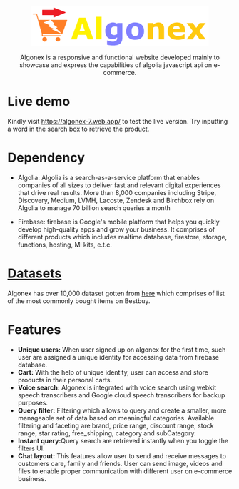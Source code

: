 <p align="center">
  <a href="https://algonex-7.web.app/">
    <img src="public/img/logoName.png" alt="Logo" height="90">
  </a>
</p>

<p align="center">
Algonex is a responsive and functional website developed mainly to showcase and express the capabilities of algolia javascript api on e-commerce.</p>

# <a href="https://algonex-7.web.app/" style="text-decoration: none;">Live demo</a>
Kindly visit <a href="https://algonex-7.web.app/">https://algonex-7.web.app/</a> to test the live version. Try inputting a word in the search box to retrieve the product.

# Dependency
* Algolia: Algolia is a search-as-a-service platform that enables companies of all sizes to deliver fast and relevant digital experiences that drive real results. More than 8,000 companies including Stripe, Discovery, Medium, LVMH, Lacoste, Zendesk and Birchbox rely on Algolia to manage 70 billion search queries a month


* Firebase: firebase is Google's mobile platform that helps you quickly develop high-quality apps and grow your business. It comprises of different products which includes realtime database, firestore, storage, functions, hosting, Ml kits, e.t.c.

# <a href="https://github.com/algolia/datasets/blob/master/ecommerce/records.json">Datasets</a>
Algonex has over 10,000 dataset gotten from <a href="https://github.com/algolia/datasets/blob/master/ecommerce/records.json">here</a> which comprises of list of the most commonly bought items on Bestbuy.

# Features
* <b>Unique users:</b> When user signed up on algonex for the first time, such user are assigned a unique identity for accessing data from firebase database.
* <b>Cart:</b> With the help of unique identity, user can access and store products in their personal carts.
* <b>Voice search:</b> Algonex is integrated with voice search using webkit speech transcribers and Google cloud speech transcribers for backup purposes.
* <b>Query filter:</b> Filtering which allows to query and create a smaller, more manageable set of data based on meaningful categories. Available filtering and faceting are brand, price range, discount range, stock range, star rating, free_shipping, category and subCategory.
* <b>Instant query:</b>Query search are retrieved instantly when you toggle the filters UI.
* <b>Chat layout:</b> This features allow user to send and receive messages to customers care, family and friends. User can send image, videos and files to enable proper communication with different user on e-commerce business.

